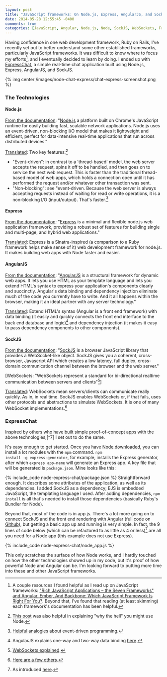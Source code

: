 ```yaml
---
layout: post
title: "JavaScript frameworks: On Node.js, Express, AngularJS, and SockJS"
date: 2014-05-28 12:55:45 -0400
comments: true
categories: [JavaScript, Angular, Node.js, Node, SockJS, WebSockets, Front End Frameworks]
---
```

Having confidence in one web development framework, Ruby on Rails, I've recently set out to better understand some other established frameworks, particularly JavaScript frameworks. It was difficult to know where to focus my efforts[^1], and I eventually decided to learn by doing. I ended up with <a href="http://node-express-chat.herokuapp.com/">ExpressChat</a>, a simple real-time chat application built using Node.js, Express, AngularJS, and SockJS.

{% img center /images/node-chat-express/chat-express-screenshot.png %}

<!--more-->

<h3>The Technologies</h3>
<h4>Node.js</h4>
<u>From the documentation</u>: "<a href="http://nodejs.org/">Node.js</a> a platform built on Chrome's JavaScript runtime for easily building fast, scalable network applications. Node.js uses an event-driven, non-blocking I/O model that makes it lightweight and efficient, perfect for data-intensive real-time applications that run across distributed devices."

<u>Translated</u>: Two key features:[^2]

* "Event-driven": in contrast to a 'thread-based' model, the web server accepts the request, spins it off to be handled, and then goes on to service the next web request. This is faster than the traditional thread-based model of web apps, which holds a connection open until it has performed the request and/or whatever other transaction was sent.</li>
* "Non-blocking": see "event-driven. Because the web server is always accepting requests instead of waiting for read or write operations, it is a non-blocking I/O (input/output). That's faster.[^3]

<h4>Express</h4>
<u>From the documentation</u>: "<a href="http://expressjs.com/">Express</a> is a minimal and flexible node.js web application framework, providing a robust set of features for building single and multi-page, and hybrid web applications."

<u>Translated</u>: Express is a Sinatra-inspired (a comparison to a Ruby framework helps make sense of it) web development framework for node.js. It makes building web apps with Node faster and easier.

<h4>AngularJS</h4>
<u>From the documentation</u>: "<a href="http://angularjs.org/">AngularJS</a> is a structural framework for dynamic web apps. It lets you use HTML as your template language and lets you extend HTML's syntax to express your application's components clearly and succinctly. Angular's data binding and dependency injection eliminate much of the code you currently have to write. And it all happens within the browser, making it an ideal partner with any server technology."

<u>Translated</u>: Extend HTML's syntax (Angular is a front end framework) with data binding (it easily and quickly connects the front end interface to the back end database and logic)[^4] and dependency injection (it makes it easy to pass dependency components to other components).

<h4>SockJS</h4>
<u>From the documentation</u>: "<a href="http://sockjs.org">SockJS</a> is a browser JavaScript library that provides a WebSocket-like object. SockJS gives you a coherent, cross-browser, Javascript API which creates a low latency, full duplex, cross-domain communication channel between the browser and the web server."

[WebSockets: "WebSockets represent a standard for bi-directional realtime communication between servers and clients"[^5]]

<u>Translated</u>: WebSockets mean servers/clients can communicate really quickly. As in, in real time. SockJS enables WebSockets or, if that fails, uses other protocols and abstractions to simulate WebSockets. It is one of many WebSocket implementations.[^6]

<h3>ExpressChat</h3>
Inspired by others who have built simple proof-of-concept apps with the above technologies,[^7] I set out to do the same.

It's easy enough to get started. Once you have <a href="http://nodejs.org/download/">Node downloaded</a>, you can install a lot modules with the <code>npm</code> command. <code>npm install -g express-generator</code>, for example, installs the Express generator, after which <code>express app-name</code> will generate an Express app. A key file that will be generated is <code>package.json</code>. Mine looks like this:

{% include_code node-express-chat/package.json %}
Straightforward enough. It describes some attributes of the application, as well as its dependencies. I added SockJS as a dependency; EJS is embedded JavaScript, the templating language I used. After adding dependencies, <code>npm install</code> is all that's needed to install those dependencies (basically Ruby's Bundler for Node).

Beyond that, most of the code is in app.js. There's a lot more going on to connect SockJS and the front end rendering with Angular (full code on <a href="http://github.com/chriskohlbrenner/express-chat">Github</a>), but getting a basic app up and running is very simple. In fact, the 9 lines of code below (which can be refactored to as little as 4 or less)[^8] are all you need for a Node app (this example does not use Express).

{% include_code node-express-chat/node_app.js %}

This only scratches the surface of how Node works, and I hardly touched on how the other technologies showed up in my code, but it's proof of how powerful Node and Angular can be. I'm looking forward to putting more time into these and other JavaScript frameworks.

[^1]: A couple resources I found helpful as I read up on JavaScript frameworks: <a href="http://blog.stevensanderson.com/2012/08/01/rich-javascript-applications-the-seven-frameworks-throne-of-js-2012/">"Rich JavaScript Applications – the Seven Frameworks" and <a href="http://readwrite.com/2014/02/06/angular-backbone-ember-best-javascript-framework-for-you#awesm=~oFANeijJRQC7c3">Angular, Ember, And Backbone: Which JavaScript Framework Is Right For You?</a>. Beyond that, I've found that reading (at least skimming) each framework's documentation has been helpful.
[^2]:<a href="http://toptal.com/nodejs/why-the-hell-would-i-use-node-js">This post</a> was also helpful in explaining "why the hell" you might use Node.
[^3]: <a href="http://code.danyork.com/2011/01/25/node-js-doctors-offices-and-fast-food-restaurants-understanding-event-driven-programming/">Helpful analogies</a> about event-driven programming.
[^4]: AngularJS explains one-way and two-way data binding <a href="https://docs.angularjs.org/guide/databinding">here</a>.
[^5]: <a href="http://pusher.com/websockets">WebSockets explained</a>.
[^6]: <a href="http://medium.com/node-js-javascript/b63bfca0539">Here are a few others</a>.
[^7]: A couple good ones: <a href="http://codesquire.com/post/NodeSockAngularChat">Chat Application with Express, SockJS and Angular</a>, <a href="http://gilesthomas.com/2013/02/a-super-simple-chat-app-with-angularjs-sockjs-and-node-js/">A super-simple chat app with AngularJS, SockJS and node.js</a>.
[^8]: As introduced <a href="http://nodetuts.com/01-node_intro.html">here</a>.
